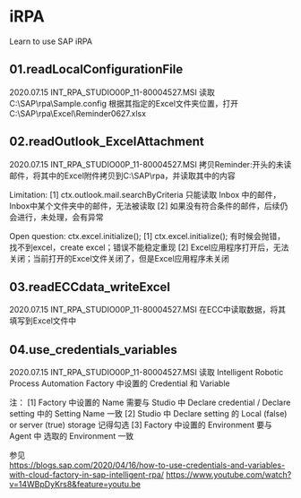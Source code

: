# iRPA
Learn to use SAP iRPA



01.readLocalConfigurationFile
-----------------------------------------------
2020.07.15
INT_RPA_STUDIO00P_11-80004527.MSI
读取 C:\SAP\rpa\Sample.config
根据其指定的Excel文件夹位置，打开 C:\SAP\rpa\Excel\Reminder0627.xlsx



02.readOutlook_ExcelAttachment
-----------------------------------------------
2020.07.15
INT_RPA_STUDIO00P_11-80004527.MSI
拷贝Reminder:开头的未读邮件，将其中的Excel附件拷贝到C:\SAP\rpa，并读取其中的内容

Limitation: 
[1] ctx.outlook.mail.searchByCriteria 只能读取 Inbox 中的邮件，Inbox中某个文件夹中的邮件，无法被读取
[2] 如果没有符合条件的邮件，后续仍会进行，未处理，会有异常

Open question: ctx.excel.initialize();
[1] ctx.excel.initialize(); 有时候会抛错，找不到excel，create excel；错误不能稳定重现
[2] Excel应用程序打开后，无法关闭；当前打开的Excel文件关闭了，但是Excel应用程序未关闭



03.readECCdata_writeExcel
-----------------------------------------------
2020.07.15
INT_RPA_STUDIO00P_11-80004527.MSI
在ECC中读取数据，将其填写到Excel文件中



04.use_credentials_variables
-----------------------------------------------
2020.07.15
INT_RPA_STUDIO00P_11-80004527.MSI
读取 Intelligent Robotic Process Automation Factory  中设置的 Credential 和 Variable

注：
[1] Factory  中设置的 Name 需要与 Studio 中 Declare credential / Declare setting 中的 Setting Name 一致
[2] Studio 中 Declare setting 的 Local (false) or server (true) storage 记得勾选
[3] Factory  中设置的 Environment 要与 Agent 中 选取的 Environment 一致

参见  
https://blogs.sap.com/2020/04/16/how-to-use-credentials-and-variables-with-cloud-factory-in-sap-intelligent-rpa/
https://www.youtube.com/watch?v=14WBpDyKrs8&feature=youtu.be